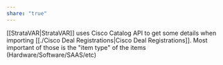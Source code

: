 ```yaml
---
share: "true"
---
```



[[StrataVAR|StrataVAR]] uses Cisco Catalog API to get some details when importing [[./Cisco Deal Registrations|Cisco Deal Registrations]]. 
Most important of those is the "item type" of the items (Hardware/Software/SAAS/etc)
